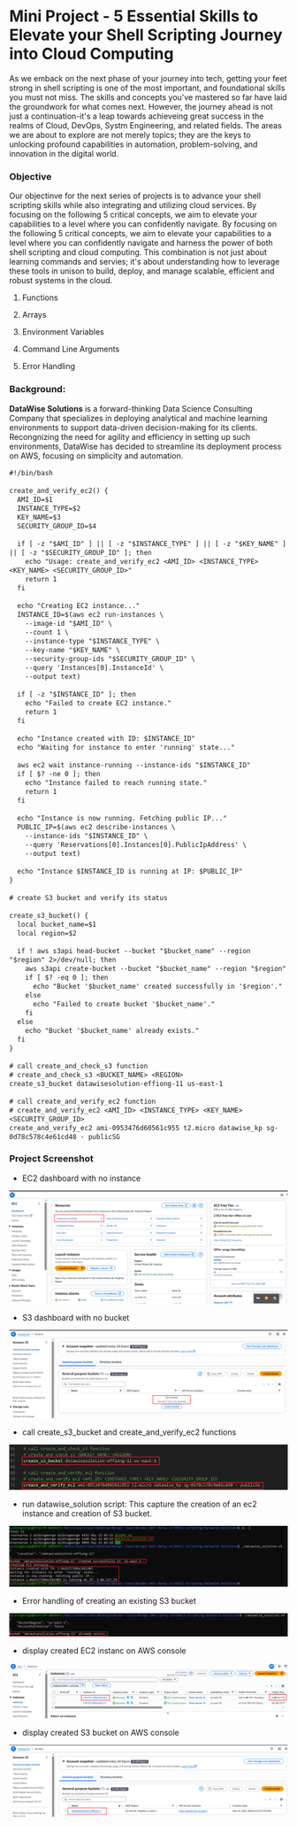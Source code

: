 # Mini Project - 5 Essential Skills to Elevate your Shell Scripting Journey into Cloud Computing

As we emback on the next phase of your journey into tech, getting your feet strong in shell scripting is one of the most important, and foundational skills you must not miss. The skills and concepts you've mastered so far have laid the groundwork for what comes next. However, the journey ahead is not just a continuation-it's a leap towards achieveing great success in the realms of Cloud, DevOps, Systm Engineering, and related fields. The areas we are about to explore are not merely topics; they are the keys to unlocking profound capabilities in automation, problem-solving, and innovation in the digital world.

### Objective

Our objectinve for the next series of projects is to advance your shell scripting skills while also integrating and utilizing cloud services. By focusing on the following 5 critical concepts, we aim to elevate your capabilities to a level where you can confidently navigate. By focusing on the following 5 critical concepts, we aim to elevate your capabilities to a level where you can confidently navigate and harness the power of both shell scripting and cloud computing. This combination is not just about learning commands and servies; it's about understanding how to leverage these tools in unison to build, deploy, and manage scalable, efficient and robust systems in the cloud.

1. Functions

2. Arrays

3. Environment Variables

4. Command Line Arguments

5. Error Handling

### Background:

**DataWise Solutions** is a forward-thinking Data Science Consulting Company that specializes in deploying analytical and machine learning environments to support data-driven decision-making for its clients. Recongnizing the need for agility and efficiency in setting up such environments, DataWise has decided to streamline its deployment process on AWS, focusing on simplicity and automation.

```batch
#!/bin/bash

create_and_verify_ec2() {
  AMI_ID=$1
  INSTANCE_TYPE=$2
  KEY_NAME=$3
  SECURITY_GROUP_ID=$4

  if [ -z "$AMI_ID" ] || [ -z "$INSTANCE_TYPE" ] || [ -z "$KEY_NAME" ] || [ -z "$SECURITY_GROUP_ID" ]; then
    echo "Usage: create_and_verify_ec2 <AMI_ID> <INSTANCE_TYPE> <KEY_NAME> <SECURITY_GROUP_ID>"
    return 1
  fi

  echo "Creating EC2 instance..."
  INSTANCE_ID=$(aws ec2 run-instances \
    --image-id "$AMI_ID" \
    --count 1 \
    --instance-type "$INSTANCE_TYPE" \
    --key-name "$KEY_NAME" \
    --security-group-ids "$SECURITY_GROUP_ID" \
    --query 'Instances[0].InstanceId' \
    --output text)

  if [ -z "$INSTANCE_ID" ]; then
    echo "Failed to create EC2 instance."
    return 1
  fi

  echo "Instance created with ID: $INSTANCE_ID"
  echo "Waiting for instance to enter 'running' state..."

  aws ec2 wait instance-running --instance-ids "$INSTANCE_ID"
  if [ $? -ne 0 ]; then
    echo "Instance failed to reach running state."
    return 1
  fi

  echo "Instance is now running. Fetching public IP..."
  PUBLIC_IP=$(aws ec2 describe-instances \
    --instance-ids "$INSTANCE_ID" \
    --query 'Reservations[0].Instances[0].PublicIpAddress' \
    --output text)

  echo "Instance $INSTANCE_ID is running at IP: $PUBLIC_IP"
}

# create S3 bucket and verify its status

create_s3_bucket() {
  local bucket_name=$1
  local region=$2

  if ! aws s3api head-bucket --bucket "$bucket_name" --region "$region" 2>/dev/null; then
    aws s3api create-bucket --bucket "$bucket_name" --region "$region"
    if [ $? -eq 0 ]; then
      echo "Bucket '$bucket_name' created successfully in '$region'."
    else
      echo "Failed to create bucket '$bucket_name'."
    fi
  else
    echo "Bucket '$bucket_name' already exists."
  fi
}

# call create_and_check_s3 function
# create_and_check_s3 <BUCKET_NAME> <REGION>
create_s3_bucket datawisesolution-effiong-11 us-east-1

# call create_and_verify_ec2 function
# create_and_verify_ec2 <AMI_ID> <INSTANCE_TYPE> <KEY_NAME> <SECURITY_GROUP_ID>
create_and_verify_ec2 ami-0953476d60561c955 t2.micro datawise_kp sg-0d78c578c4e61cd48 - publicSG
```

### Project Screenshot

- EC2 dashboard with no instance

![](img/1.%20ec2%20dashboard.PNG)

- S3 dashboard with no bucket

![](img/2.%20S3%20bucket%20dashboard.PNG)

- call create_s3_bucket and create_and_verify_ec2 functions

![](img/7.%20function%20calls.PNG)

- run datawise_solution script: This capture the creation of an ec2 instance and creation of S3 bucket.

![](img/3.%20create%20S3%20and%20ec2.PNG)

- Error handling of creating an existing S3 bucket

![](img/4.%20bucket%20already%20exist.PNG)

- display created EC2 instanc on AWS console

![](img/5.%20created%20ec2.PNG)

- display created S3 bucket on AWS console

![](img/6.%20created%20S3%20bucket.PNG)
